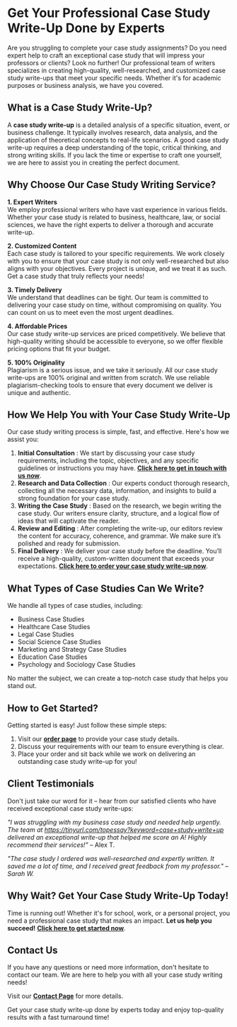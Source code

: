# Get Your Professional Case Study Write-Up Done by Experts

Are you struggling to complete your case study assignments? Do you need expert help to craft an exceptional case study that will impress your professors or clients? Look no further! Our professional team of writers specializes in creating high-quality, well-researched, and customized case study write-ups that meet your specific needs. Whether it's for academic purposes or business analysis, we have you covered.

## What is a Case Study Write-Up?

A **case study write-up** is a detailed analysis of a specific situation, event, or business challenge. It typically involves research, data analysis, and the application of theoretical concepts to real-life scenarios. A good case study write-up requires a deep understanding of the topic, critical thinking, and strong writing skills. If you lack the time or expertise to craft one yourself, we are here to assist you in creating the perfect document.

## Why Choose Our Case Study Writing Service?

**1. Expert Writers**  
We employ professional writers who have vast experience in various fields. Whether your case study is related to business, healthcare, law, or social sciences, we have the right experts to deliver a thorough and accurate write-up.

**2. Customized Content**  
Each case study is tailored to your specific requirements. We work closely with you to ensure that your case study is not only well-researched but also aligns with your objectives. Every project is unique, and we treat it as such. Get a case study that truly reflects your needs!

**3. Timely Delivery**  
We understand that deadlines can be tight. Our team is committed to delivering your case study on time, without compromising on quality. You can count on us to meet even the most urgent deadlines.

**4. Affordable Prices**  
Our case study write-up services are priced competitively. We believe that high-quality writing should be accessible to everyone, so we offer flexible pricing options that fit your budget.

**5. 100% Originality**  
Plagiarism is a serious issue, and we take it seriously. All our case study write-ups are 100% original and written from scratch. We use reliable plagiarism-checking tools to ensure that every document we deliver is unique and authentic.

## How We Help You with Your Case Study Write-Up

Our case study writing process is simple, fast, and effective. Here's how we assist you:

1. **Initial Consultation** : We start by discussing your case study requirements, including the topic, objectives, and any specific guidelines or instructions you may have. [**Click here to get in touch with us now**](https://tinyurl.com/topessay?keyword=case+study+write+up).
2. **Research and Data Collection** : Our experts conduct thorough research, collecting all the necessary data, information, and insights to build a strong foundation for your case study.
3. **Writing the Case Study** : Based on the research, we begin writing the case study. Our writers ensure clarity, structure, and a logical flow of ideas that will captivate the reader.
4. **Review and Editing** : After completing the write-up, our editors review the content for accuracy, coherence, and grammar. We make sure it’s polished and ready for submission.
5. **Final Delivery** : We deliver your case study before the deadline. You’ll receive a high-quality, custom-written document that exceeds your expectations. [**Click here to order your case study write-up now**](https://tinyurl.com/topessay?keyword=case+study+write+up).

## What Types of Case Studies Can We Write?

We handle all types of case studies, including:

- Business Case Studies
- Healthcare Case Studies
- Legal Case Studies
- Social Science Case Studies
- Marketing and Strategy Case Studies
- Education Case Studies
- Psychology and Sociology Case Studies

No matter the subject, we can create a top-notch case study that helps you stand out.

## How to Get Started?

Getting started is easy! Just follow these simple steps:

1. Visit our [**order page**](https://tinyurl.com/topessay?keyword=case+study+write+up) to provide your case study details.
2. Discuss your requirements with our team to ensure everything is clear.
3. Place your order and sit back while we work on delivering an outstanding case study write-up for you!

## Client Testimonials

Don't just take our word for it – hear from our satisfied clients who have received exceptional case study write-ups:

_"I was struggling with my business case study and needed help urgently. The team at https://tinyurl.com/topessay?keyword=case+study+write+up delivered an exceptional write-up that helped me score an A! Highly recommend their services!"_ – Alex T.

_"The case study I ordered was well-researched and expertly written. It saved me a lot of time, and I received great feedback from my professor." – Sarah W._

## Why Wait? Get Your Case Study Write-Up Today!

Time is running out! Whether it's for school, work, or a personal project, you need a professional case study that makes an impact. **Let us help you succeed!** [**Click here to get started now**](https://tinyurl.com/topessay?keyword=case+study+write+up).

## Contact Us

If you have any questions or need more information, don't hesitate to contact our team. We are here to help you with all your case study writing needs!

Visit our [**Contact Page**](https://tinyurl.com/topessay?keyword=case+study+write+up) for more details.

Get your case study write-up done by experts today and enjoy top-quality results with a fast turnaround time!
